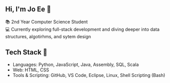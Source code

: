 ## Hi, I'm Jo Ee 👋
📚 2nd Year Computer Science Student <br>
💻 Currently exploring full-stack development and diving deeper into data structures, algotirhms, and sytem design


## Tech Stack 👾
- Languages: Python, JavaScript, Java, Assembly, SQL, Scala
- Web: HTML, CSS
- Tools & Scripting: GitHub, VS Code, Eclipse, Linux, Shell Scripting (Bash) 
